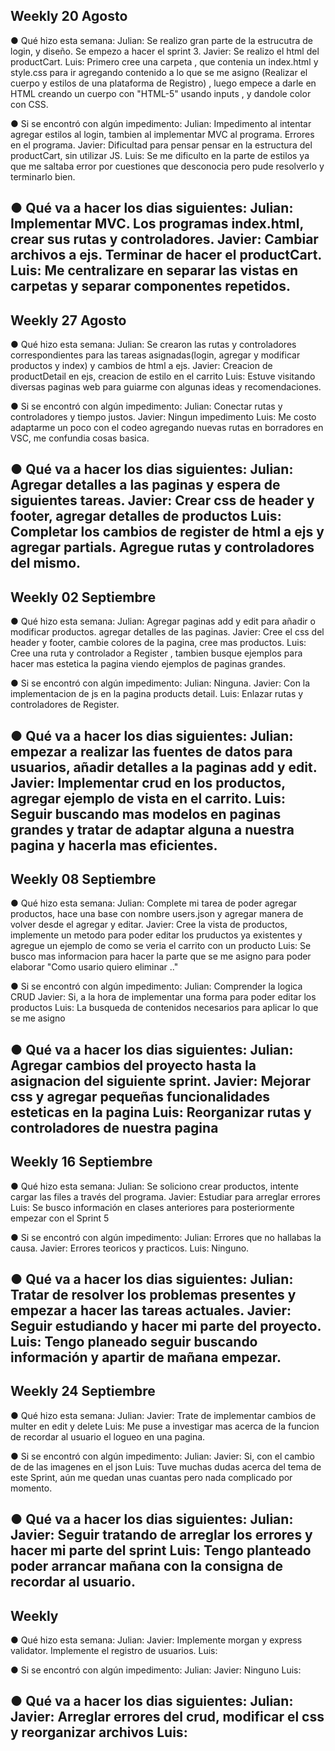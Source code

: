 Weekly 20 Agosto
----------------------------------------------------------------------------------------------------------------------------------------------------------------------
● Qué hizo esta semana:
Julian: Se realizo gran parte de la estrucutra de login, y diseño. Se empezo a hacer el sprint 3.
Javier: Se realizo el html del productCart.
Luis: Primero cree una carpeta , que contenia un index.html y style.css para ir agregando contenido a lo que se me asigno (Realizar el cuerpo y estilos de una plataforma de Registro) , luego empece a darle en HTML creando un cuerpo con "HTML-5" usando inputs , y dandole color con CSS. 

● Si se encontró con algún impedimento:
Julian: Impedimento al intentar agregar estilos al login, tambien al implementar MVC al programa. Errores en el programa.
Javier: Dificultad para pensar pensar en la estructura del productCart, sin utilizar JS.
Luis: Se me dificulto en la parte de estilos ya que me saltaba error por cuestiones que desconocia pero pude resolverlo y terminarlo bien.

● Qué va a hacer los dias siguientes:
Julian: Implementar MVC. Los programas index.html, crear sus rutas y controladores.
Javier: Cambiar archivos a ejs. Terminar de hacer el productCart.
Luis: Me centralizare en separar las vistas en carpetas y separar componentes repetidos.
----------------------------------------------------------------------------------------------------------------------------------------------------------------------

Weekly 27 Agosto
----------------------------------------------------------------------------------------------------------------------------------------------------------------------
● Qué hizo esta semana:
Julian: Se crearon las rutas y controladores correspondientes para las tareas asignadas(login, agregar y modificar productos y index) y cambios de html a ejs.
Javier: Creacion de productDetail en ejs, creacion de estilo en el carrito
Luis: Estuve visitando diversas paginas web para guiarme con algunas ideas y recomendaciones.

● Si se encontró con algún impedimento:
Julian: Conectar rutas y controladores y tiempo justos.
Javier: Ningun impedimento 
Luis: Me costo adaptarme un poco con el codeo agregando nuevas rutas en borradores en VSC, me confundia cosas basica.

● Qué va a hacer los dias siguientes:
Julian: Agregar detalles a las paginas y espera de siguientes tareas.
Javier: Crear css de header y footer, agregar detalles de productos
Luis: Completar los cambios de register de html a ejs y agregar partials. Agregue rutas y controladores del mismo.
----------------------------------------------------------------------------------------------------------------------------------------------------------------------

Weekly 02 Septiembre
----------------------------------------------------------------------------------------------------------------------------------------------------------------------
● Qué hizo esta semana:
Julian: Agregar paginas add y edit para añadir o modificar productos. agregar detalles de las paginas.
Javier: Cree el css del header y footer, cambie colores de la pagina, cree mas productos.
Luis: Cree una ruta y controlador a Register , tambien busque ejemplos para hacer mas estetica la pagina viendo ejemplos de paginas grandes.

● Si se encontró con algún impedimento:
Julian: Ninguna.
Javier: Con la implementacion de js en la pagina products detail.
Luis: Enlazar rutas y controladores de Register.

● Qué va a hacer los dias siguientes:
Julian: empezar a realizar las fuentes de datos para usuarios, añadir detalles a la paginas add y edit.
Javier: Implementar crud en los productos, agregar ejemplo de vista en el carrito.
Luis: Seguir buscando mas modelos en paginas grandes y tratar de adaptar alguna a nuestra pagina y hacerla mas eficientes.
----------------------------------------------------------------------------------------------------------------------------------------------------------------------

Weekly 08 Septiembre
----------------------------------------------------------------------------------------------------------------------------------------------------------------------
● Qué hizo esta semana:
Julian: Complete mi tarea de poder agregar productos, hace una base con nombre users.json y agregar manera de volver desde el agregar y editar.
Javier: Cree la vista de productos, implemente un metodo para poder editar los pruductos ya existentes y agregue un ejemplo de como se veria el carrito con un producto
Luis: Se busco mas informacion para hacer la parte que se me asigno para poder elaborar "Como usario quiero eliminar .."

● Si se encontró con algún impedimento:
Julian: Comprender la logica CRUD
Javier: Si, a la hora de implementar una forma para poder editar los productos
Luis: La busqueda de contenidos necesarios para aplicar lo que se me asigno 

● Qué va a hacer los dias siguientes:
Julian: Agregar cambios del proyecto hasta la asignacion del siguiente sprint.
Javier: Mejorar css y agregar pequeñas funcionalidades esteticas en la pagina
Luis: Reorganizar rutas y controladores de nuestra pagina
----------------------------------------------------------------------------------------------------------------------------------------------------------------------

Weekly 16 Septiembre
----------------------------------------------------------------------------------------------------------------------------------------------------------------------
● Qué hizo esta semana:
Julian: Se soliciono crear productos, intente cargar las files a través del programa.
Javier: Estudiar para arreglar errores
Luis: Se busco información en clases anteriores para posteriormente empezar con el Sprint 5

● Si se encontró con algún impedimento:
Julian: Errores que no hallabas la causa.
Javier: Errores teoricos y practicos.
Luis: Ninguno.

● Qué va a hacer los dias siguientes:
Julian: Tratar de resolver los problemas presentes y empezar a hacer las tareas actuales.
Javier: Seguir estudiando y hacer mi parte del proyecto.
Luis: Tengo planeado seguir buscando información y apartir de mañana empezar.
----------------------------------------------------------------------------------------------------------------------------------------------------------------------

Weekly 24 Septiembre
----------------------------------------------------------------------------------------------------------------------------------------------------------------------
● Qué hizo esta semana:
Julian: 
Javier: Trate de implementar cambios de multer en edit y delete
Luis:  Me puse a investigar mas acerca de la funcion de recordar al usuario el logueo en una pagina.

● Si se encontró con algún impedimento:
Julian: 
Javier: Si, con el cambio de de las imagenes en el json
Luis: Tuve muchas dudas acerca del tema de este Sprint, aún me quedan unas cuantas pero nada complicado por momento.

● Qué va a hacer los dias siguientes:
Julian: 
Javier: Seguir tratando de arreglar los errores y hacer mi parte del sprint
Luis: Tengo planteado poder arrancar mañana con la consigna de recordar al usuario.
----------------------------------------------------------------------------------------------------------------------------------------------------------------------

Weekly 
----------------------------------------------------------------------------------------------------------------------------------------------------------------------
● Qué hizo esta semana:
Julian: 
Javier: Implemente morgan y express validator. Implemente el registro de usuarios.
Luis: 

● Si se encontró con algún impedimento:
Julian: 
Javier: Ninguno
Luis: 

● Qué va a hacer los dias siguientes:
Julian: 
Javier: Arreglar errores del crud, modificar el css y reorganizar archivos
Luis: 
----------------------------------------------------------------------------------------------------------------------------------------------------------------------
